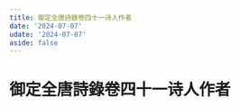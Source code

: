 ```yaml
---
title: 御定全唐詩錄卷四十一诗人作者
date: '2024-07-07'
udate: '2024-07-07'
aside: false
---
```

# 御定全唐詩錄卷四十一诗人作者

<AuthorPage :authorMap="authorMap" :chapternum="41" />

<script setup>
const chapter = '卷四十一';
import authorMap from '/data/qtsl/卷四十一/author.json'
</script>
